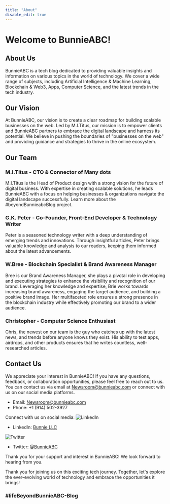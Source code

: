 ```yaml
---
title: "About"
disable_edit: true
---
```


# Welcome to BunnieABC!

## About Us

BunnieABC is a tech blog dedicated to providing valuable insights and information on various topics in the world of technology. We cover a wide range of subjects, including Artificial Intelligence & Machine Learning, Blockchain & Web3, Apps, Computer Science, and the latest trends in the tech industry.

## Our Vision

At BunnieABC, our vision is to create a clear roadmap for building scalable businesses on the web. Led by M.I.Titus, our mission is to empower clients and BunnieABC partners to embrace the digital landscape and harness its potential. We believe in pushing the boundaries of "businesses on the web" and providing guidance and strategies to thrive in the online ecosystem.

## Our Team

### M.I.Titus - CTO & Connector of Many dots

M.I.Titus is the Head of Product design with a strong vision for the future of digital business. With expertise in creating scalable solutions, he leads BunnieABC with a focus on helping businesses & organizations navigate the digital landscape successfully.
Learn more about the #beyondBunnieabcBlog project.

### G.K. Peter - Co-Founder, Front-End Developer & Technology Writer

Peter is a seasoned technology writer with a deep understanding of emerging trends and innovations. Through insightful articles, Peter brings valuable knowledge and analysis to our readers, keeping them informed about the latest advancements.

### W.Bree - Blockchain Specialist & Brand Awareness Manager


Bree is our Brand Awareness Manager, she plays a pivotal role in developing and executing strategies to enhance the visibility and recognition of our brand. Leveraging her knowledge and expertise, Brie works towards increasing brand awareness, engaging the target audience, and building a positive brand image. Her multifaceted role ensures a strong presence in the blockchain industry while effectively promoting our brand to a wider audience.

### Christopher - Computer Science Enthusiast

Chris, the newest on our team is the guy who catches up with the latest news, and trends before anyone knows they exist. His ability to test apps, airdrops, and other products ensures that he writes countless, well-researched articles.

## Contact Us

We appreciate your interest in BunnieABC! If you have any questions, feedback, or collaboration opportunities, please feel free to reach out to us. You can contact us via email at [Newsroom@bunnieabc.com](mailto:Newsroom@bunnieabc.com) or connect with us on our social media platforms.

- Email: [Newsroom@bunnieabc.com](mailto:Newsroom@bunnieabc.com)
- Phone: +1 (914) 502-3927

Connect with us on social media:
![LinkedIn](https://img.shields.io/badge/linkedin-%230077B5.svg?style=for-the-badge&logo=linkedin&logoColor=white)
- LinkedIn: [Bunnie LLC](https://www.linkedin.com/company/bunnie-abc/)

![Twitter](https://img.shields.io/badge/Twitter-%231DA1F2.svg?style=for-the-badge&logo=Twitter&logoColor=white)
- Twitter: [@BunnieABC](https://twitter.com/BunnieABC)

Thank you for your support and interest in BunnieABC! We look forward to hearing from you.


Thank you for joining us on this exciting tech journey. Together, let's explore the ever-evolving world of technology and embrace the opportunities it brings!

### #lifeBeyondBunnieABC-Blog
